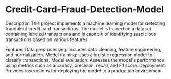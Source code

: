 # Credit-Card-Fraud-Detection-Model

Description
This project implements a machine learning model for detecting fraudulent credit card transactions. The model is trained on a dataset containing labeled transactions and is capable of identifying suspicious transactions based on various features.

Features
Data preprocessing: Includes data cleaning, feature engineering, and normalization.
Model training: Uses a logistic regression model to classify transactions.
Model evaluation: Assesses the model's performance using metrics such as accuracy, precision, recall, and F1 score.
Deployment: Provides instructions for deploying the model to a production environment.
